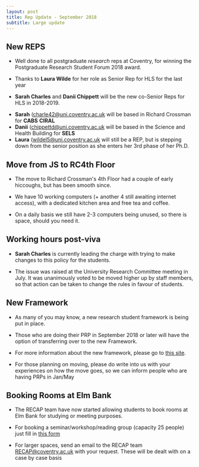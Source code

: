 ```yaml
---
layout: post
title: Rep Update - September 2018
subtitle: Large update
---
```


## New REPS

* Well done to all postgraduate *research* reps at Coventry, for winning the Postgraduate Research Student Forum 2018 award.

* Thanks to **Laura Wilde** for her role as Senior Rep for HLS for the last year
* **Sarah Charles** and **Danii Chippett** will be the new co-Senior Reps for HLS in 2018-2019.
- **Sarah** ([charle42@uni.coventry.ac.uk]((mailto:charle42@uni.coventry.ac.uk)) will be based in Richard Crossman for **CABS** **CIRAL**
- **Danii** ([chippettd@uni.coventry.ac.uk]((mailto:chippettd@uni.coventry.ac.uk)) will be based in the Science and Health Building for **SELS**
- **Laura** ([wildel5@uni.coventry.ac.uk]((mailto:wildel5@uni.coventry.ac.uk)) will still be a REP, but is stepping down from the senior position as she enters her 3rd phase of her Ph.D.



## Move from JS to RC4th Floor

* The move to Richard Crossman's 4th Floor had a couple of early hiccoughs, but has been smooth since.

* We have 10 working computers (+ another 4 still awaiting internet access), with a dedicated kitchen area and free tea and coffee.

* On a daily basis we still have 2-3 computers being unused, so there is space, should you need it.

## Working hours post-viva

* **Sarah Charles** is currently leading the charge with trying to make changes to this policy for the students.

* The issue was raised at the University Research Committee meeting in July. It was unanimously voted to be moved higher up by staff members, so that action can be taken to change the rules in favour of students.

## New Framework

* As many of you may know, a new research student framework is being put in place.

* Those who are doing their PRP in September 2018 or later will have the option of transferring over to the new Framework.

* For more information about the new framework, please go to [this site](https://emea01.safelinks.protection.outlook.com/?url=http%3A%2F%2Frecap.coventry.domains%2Fnewframework%2F&data=02%7C01%7Ccharle42%40uni.coventry.ac.uk%7Cd620944aaa1c4e9d858908d60d92403f%7C4b18ab9a37654abeac7c0e0d398afd4f%7C0%7C0%7C636711319133110177&sdata=2xQIOSUod%2FXPcrj4EzqmacqQoCjG6szV1u%2B%2BOWJUncY%3D&reserved=0).

* For those planning on moving, please do write into us with your experiences on how the move goes, so we can inform people who are having PRPs in Jan/May

## Booking Rooms at Elm Bank

* The RECAP team have now started allowing students to book rooms at Elm Bank for studying or meeting purposes.

* For booking a seminar/workshop/reading group (capacity 25 people) just fill in [this form](https://emea01.safelinks.protection.outlook.com/?url=https%3A%2F%2Fforms.office.com%2FPages%2FResponsePage.aspx%3Fid%3DmqsYS2U3vkqsfA4NOYr9T0J0V6Md3HNNj94BvfxrC-lUOU9CSzhXOUhIOVlWT1BPTkpPTkZMM1FaNC4u&data=02%7C01%7Ccharle42%40uni.coventry.ac.uk%7Cd620944aaa1c4e9d858908d60d92403f%7C4b18ab9a37654abeac7c0e0d398afd4f%7C0%7C0%7C636711319133110177&sdata=9T3lSBfnPPxn%2BCVVqrYhYx9Z4RD5%2F9HRhJ2hRa1LJV4%3D&reserved=0)

* For larger spaces, send an email to the RECAP team [RECAP@coventry.ac.uk](mailto:RECAP@coventry.ac.uk) with your request. These will be dealt with on a case by case basis
